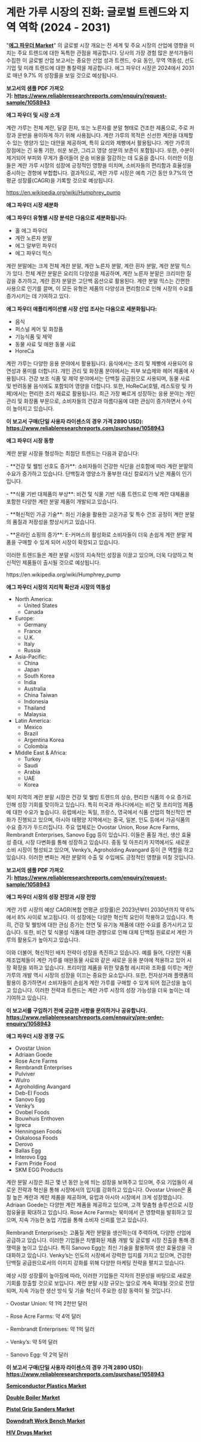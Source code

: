<p><h1>계란 가루 시장의 진화: 글로벌 트렌드와 지역 역학 (2024 - 2031)</h1></p><p>"<strong><a href="https://www.reliableresearchreports.com/egg-powder-r1058943?utm_campaign=105&utm_medium=7&utm_source=Github&utm_content=ia&utm_term=25092024&utm_id=egg-powder">에그 파우더 Market</a></strong>" 의 글로벌 시장 개요는 전 세계 및 주요 시장의 산업에 영향을 미치는 주요 트렌드에 대한 독특한 관점을 제공합니다. 당사의 가장 경험 많은 분석가들이 수집한 이 글로벌 산업 보고서는 중요한 산업 성과 트렌드, 수요 동인, 무역 역동성, 선도 기업 및 미래 트렌드에 대한 통찰력을 제공합니다. 에그 파우더 시장은 2024에서 2031로 매년 9.7% 의 성장률을 보일 것으로 예상됩니다.</p>
<p><strong>보고서의 샘플 PDF 가져오기:&nbsp;<a href="https://www.reliableresearchreports.com/enquiry/request-sample/1058943?utm_campaign=105&utm_medium=7&utm_source=Github&utm_content=ia&utm_term=25092024&utm_id=egg-powder">https://www.reliableresearchreports.com/enquiry/request-sample/1058943</a></strong></p>
<p><strong>에그 파우더 및 시장 소개</strong></p>
<p><p>계란 가루는 전체 계란, 달걀 흰자, 또는 노른자를 분말 형태로 건조한 제품으로, 주로 저장과 운반을 용이하게 하기 위해 사용됩니다. 계란 가루의 목적은 신선한 계란을 대체할 수 있는 영양가 있는 대안을 제공하며, 특히 요리와 제빵에서 활용됩니다. 계란 가루의 장점에는 긴 유통 기한, 쉬운 보관, 그리고 영양 성분의 보존이 포함됩니다. 또한, 수분이 제거되어 부피와 무게가 줄어들어 운송 비용을 절감하는 데 도움을 줍니다. 이러한 이점들은 계란 가루 시장의 성장에 긍정적인 영향을 미치며, 소비자들의 편리함과 효율성을 중시하는 경향에 부합합니다. 결과적으로, 계란 가루 시장은 예측 기간 동안 9.7%의 연평균 성장률(CAGR)을 기록할 것으로 예상됩니다.</p></p>
<p><a href="https://en.wikipedia.org/wiki/Humphrey_pump?utm_campaign=105&utm_medium=7&utm_source=Github&utm_content=ia&utm_term=25092024&utm_id=egg-powder">https://en.wikipedia.org/wiki/Humphrey_pump</a></p>
<p><strong>에그 파우더 시장 세분화</strong></p>
<p><strong>에그 파우더 유형별 시장 분석은 다음으로 세분화됩니다:</strong></p>
<p><ul><li>홀 에그 파우더</li><li>계란 노른자 분말</li><li>에그 알부민 파우더</li><li>에그 파우더 믹스</li></ul></p>
<p><p>계란 분말에는 크게 전체 계란 분말, 계란 노른자 분말, 계란 흰자 분말, 계란 분말 믹스가 있다. 전체 계란 분말은 요리의 다양성을 제공하며, 계란 노른자 분말은 크리미한 질감을 추가하고, 계란 흰자 분말은 고단백 옵션으로 활용된다. 계란 분말 믹스는 간편한 사용으로 인기를 끌며, 이 모든 유형은 제품의 다양성과 편리함으로 인해 시장의 수요를 증가시키는 데 기여하고 있다.</p></p>
<p><strong>에그 파우더 애플리케이션별 시장 산업 조사는 다음으로 세분화됩니다:</strong></p>
<p><ul><li>음식</li><li>퍼스널 케어 및 화장품</li><li>기능식품 및 제약</li><li>동물 사료 및 애완 동물 사료</li><li>HoreCa</li></ul></p>
<p><p>계란 가루는 다양한 응용 분야에서 활용됩니다. 음식에서는 조리 및 제빵에 사용되어 유연성과 풍미를 더합니다. 개인 관리 및 화장품 분야에서는 피부 보습제와 헤어 제품에 사용됩니다. 건강 보조 식품 및 제약 분야에서는 단백질 공급원으로 사용되며, 동물 사료 및 반려동물 음식에도 포함되어 영양을 더합니다. 또한, HoReCa(호텔, 레스토랑 및 카페)에서는 편리한 조리 재료로 활용됩니다. 최근 가장 빠르게 성장하는 응용 분야는 개인 관리 및 화장품 부문으로, 소비자들의 건강과 아름다움에 대한 관심이 증가하면서 수익이 높아지고 있습니다.</p></p>
<p><strong>이 보고서 구매(단일 사용자 라이센스의 경우 가격 2890 USD): <a href="https://www.reliableresearchreports.com/purchase/1058943?utm_campaign=105&utm_medium=7&utm_source=Github&utm_content=ia&utm_term=25092024&utm_id=egg-powder">https://www.reliableresearchreports.com/purchase/1058943</a></strong></p>
<p><strong>에그 파우더 시장 동향</strong></p>
<p><p>계란 분말 시장을 형성하는 최첨단 트렌드는 다음과 같습니다:</p><p>- **건강 및 웰빙 선호도 증가**: 소비자들이 건강한 식단을 선호함에 따라 계란 분말의 수요가 증가하고 있습니다. 단백질과 영양소가 풍부한 대신 칼로리가 낮은 제품이 인기입니다.</p><p>- **식물 기반 대체품의 부상**: 비건 및 식물 기반 식품 트렌드로 인해 계란 대체품을 포함한 다양한 계란 분말 제품이 개발되고 있습니다.</p><p>- **혁신적인 가공 기술**: 최신 기술을 활용한 고온가공 및 특수 건조 공정이 계란 분말의 품질과 저장성을 향상시키고 있습니다.</p><p>- **온라인 쇼핑의 증가**: E-커머스의 활성화로 소비자들이 더욱 손쉽게 계란 분말 제품을 구매할 수 있게 되어 시장이 확장되고 있습니다.</p><p>이러한 트렌드들은 계란 분말 시장의 지속적인 성장을 이끌고 있으며, 더욱 다양하고 혁신적인 제품들이 출시될 것으로 예상됩니다.</p></p>
<p>https://en.wikipedia.org/wiki/Humphrey_pump</p>
<p><strong>에그 파우더 시장의 지리적 확산과 시장의 역동성</strong></p>
<p><ul>
    <li>
        North America:
        <ul>
            <li>United States</li>
            <li>Canada</li>
        </ul>
    </li>
    <li>
        Europe:
        <ul>
            <li>Germany</li>
            <li>France</li>
            <li>U.K.</li>
            <li>Italy</li>
            <li>Russia</li>
        </ul>
    </li>
    <li>
        Asia-Pacific:
        <ul>
            <li>China</li>
            <li>Japan</li>
            <li>South Korea</li>
            <li>India</li>
            <li>Australia</li>
            <li>China Taiwan</li>
            <li>Indonesia</li>
            <li>Thailand</li>
            <li>Malaysia</li>
        </ul>
    </li>
    <li>
        Latin America:
        <ul>
            <li>Mexico</li>
            <li>Brazil</li>
            <li>Argentina Korea</li>
            <li>Colombia</li>
        </ul>
    </li>
    <li>
        Middle East & Africa:
        <ul>
            <li>Turkey</li>
            <li>Saudi</li>
            <li>Arabia</li>
            <li>UAE</li>
            <li>Korea</li>
        </ul>
    </li>
    </ul></p>
<p><p>북미 지역의 계란 분말 시장은 건강 및 웰빙 트렌드의 상승, 편리한 식품의 수요 증가로 인해 성장 기회를 맞이하고 있습니다. 특히 미국과 캐나다에서는 비건 및 프리미엄 제품에 대한 수요가 높습니다. 유럽에서는 독일, 프랑스, 영국에서 식품 산업의 혁신적인 변화가 진행되고 있으며, 아시아 태평양 지역에서는 중국, 일본, 인도 등에서 가공식품의 수요 증가가 두드러집니다. 주요 업체로는 Ovostar Union, Rose Acre Farms, Rembrandt Enterprises, Sanovo Egg 등이 있습니다. 이들은 품질 개선, 생산 효율성 증대, 시장 다변화를 통해 성장하고 있습니다. 중동 및 아프리카 지역에서도 새로운 소비 시장이 형성되고 있으며, Venky’s, Agroholding Avangard 등이 큰 역할을 하고 있습니다. 이러한 변화는 계란 분말의 수출 및 수입에도 긍정적인 영향을 미칠 것입니다.</p></p>
<p><strong>보고서의 샘플 PDF 가져오기:&nbsp;<a href="https://www.reliableresearchreports.com/enquiry/request-sample/1058943?utm_campaign=105&utm_medium=7&utm_source=Github&utm_content=ia&utm_term=25092024&utm_id=egg-powder">https://www.reliableresearchreports.com/enquiry/request-sample/1058943</a></strong></p>
<p><strong>에그 파우더 시장의 성장 전망과 시장 전망</strong></p>
<p><p>계란 가루 시장의 예상 CAGR(복합 연평균 성장률)은 2023년부터 2030년까지 약 6%에서 8% 사이로 보고됩니다. 이 성장에는 다양한 혁신적 요인이 작용하고 있습니다. 특히, 건강 및 웰빙에 대한 관심 증가는 천연 및 유기농 제품에 대한 수요를 증가시키고 있습니다. 또한, 비건 및 식물성 식품에 대한 경향으로 인해 대체 단백질 원료로서 계란 가루의 활용도가 높아지고 있습니다.</p><p>이와 더불어, 혁신적인 배치 전략이 성장을 촉진하고 있습니다. 예를 들어, 다양한 식품 제조업체들이 계란 가루를 애완동물 사료와 같은 새로운 응용 분야에 적용하고 있어 시장 확장을 꾀하고 있습니다. 프리미엄 제품을 위한 맞춤형 레시피와 조화를 이루는 계란 가루의 개발 역시 시장의 성장을 이끄는 중요한 요소입니다. 또한, 전자상거래 플랫폼의 활용이 증가하면서 소비자들이 손쉽게 계란 가루를 구매할 수 있게 되어 접근성을 높이고 있습니다. 이러한 전략과 트렌드는 계란 가루 시장의 성장 가능성을 더욱 높이는 데 기여하고 있습니다.</p></p>
<p><strong>이 보고서를 구입하기 전에 궁금한 사항을 문의하거나 공유합니다. <a href="https://www.reliableresearchreports.com/enquiry/pre-order-enquiry/1058943?utm_campaign=105&utm_medium=7&utm_source=Github&utm_content=ia&utm_term=25092024&utm_id=egg-powder">https://www.reliableresearchreports.com/enquiry/pre-order-enquiry/1058943</a></strong></p>
<p><strong>에그 파우더 시장 경쟁 구도</strong></p>
<p><ul><li>Ovostar Union</li><li>Adriaan Goede</li><li>Rose Acre Farms</li><li>Rembrandt Enterprises</li><li>Pulviver</li><li>Wulro</li><li>Agroholding Avangard</li><li>Deb-El Foods</li><li>Sanovo Egg</li><li>Venky’s</li><li>Ovobel Foods</li><li>Bouwhuis Enthoven</li><li>Igreca</li><li>Henningsen Foods</li><li>Oskaloosa Foods</li><li>Derovo</li><li>Ballas Egg</li><li>Interovo Egg</li><li>Farm Pride Food</li><li>SKM EGG Products</li></ul></p>
<p><p>계란 분말 시장은 최근 몇 년 동안 눈에 띄는 성장을 보여주고 있으며, 주요 기업들이 새로운 전략과 혁신을 통해 시장에서의 입지를 강화하고 있습니다. Ovostar Union은 품질 높은 계란과 계란 제품을 제공하며, 유럽과 아시아 시장에서 크게 성장했습니다. Adriaan Goede는 다양한 계란 제품을 제공하고 있으며, 고객 맞춤형 솔루션으로 시장 점유율을 확대하고 있습니다. Rose Acre Farms는 북미에서 큰 영향력을 발휘하고 있으며, 지속 가능한 농업 기법을 통해 소비자 신뢰를 얻고 있습니다.</p><p>Rembrandt Enterprises는 고품질 계란 분말을 생산하는데 주력하며, 다양한 산업에 공급하고 있습니다. 이러한 기업들은 차별화된 제품 개발 및 글로벌 시장 진출을 통해 경쟁력을 높이고 있습니다. 특히 Sanovo Egg는 최신 기술을 활용하여 생산 효율성을 극대화하고 있습니다. Venky’s는 인도의 시장에서 강력한 입지를 가지고 있으며, 건강한 단백질 공급원으로서의 이미지 강화를 위해 다양한 마케팅 전략을 펼치고 있습니다.</p><p>예상 시장 성장률이 높아짐에 따라, 이러한 기업들은 각자의 전문성을 바탕으로 새로운 기회를 창출할 것으로 보입니다. 계란 분말 시장 규모는 앞으로 계속 확대될 것으로 전망되며, 지속 가능한 생산 방식 및 기술 혁신이 주요한 성장 동력이 될 것입니다.</p><p>- Ovostar Union: 약 1억 2천만 달러</p><p>- Rose Acre Farms: 약 4억 달러</p><p>- Rembrandt Enterprises: 약 1억 달러</p><p>- Venky’s: 약 5억 달러</p><p>- Sanovo Egg: 약 2억 달러</p></p>
<p><strong>이 보고서 구매(단일 사용자 라이센스의 경우 가격 2890 USD): <a href="https://www.reliableresearchreports.com/purchase/1058943?utm_campaign=105&utm_medium=7&utm_source=Github&utm_content=ia&utm_term=25092024&utm_id=egg-powder">https://www.reliableresearchreports.com/purchase/1058943</a></strong></p>
<p><strong><p><a href="https://medium.com/@luigispence46/semiconductor-plastics-market-evolution-global-trends-and-regional-dynamics-2024-2031-52a07b32ee78?postPublishedType=repub&utm_campaign=105&utm_medium=7&utm_source=Github&utm_content=ia&utm_term=25092024&utm_id=egg-powder">Semiconductor Plastics Market</a></p><p><a href="https://issuu.com/reportprime-2/docs/double-boiler-market-size-2030.pptx_6e60fa9c5018f4?utm_campaign=105&utm_medium=7&utm_source=Github&utm_content=ia&utm_term=25092024&utm_id=egg-powder">Double Boiler Market</a></p><p><a href="https://github.com/luckyshygirl/Market-Research-Report-List-6/blob/main/pistol-grip-sanders-market.md?utm_campaign=105&utm_medium=7&utm_source=Github&utm_content=ia&utm_term=25092024&utm_id=egg-powder">Pistol Grip Sanders Market</a></p><p><a href="https://github.com/petbigbeepjn/Market-Research-Report-List-1/blob/main/downdraft-work-bench-market.md?utm_campaign=105&utm_medium=7&utm_source=Github&utm_content=ia&utm_term=25092024&utm_id=egg-powder">Downdraft Work Bench Market</a></p><p><a href="https://www.linkedin.com/pulse/hiv-drugs-market2024-2031-industry-insights-investment-opportunities-waegc?trackingId=1Ecw4pBGRvCZ5kUsUPSiRw%3D%3D&utm_campaign=105&utm_medium=7&utm_source=Github&utm_content=ia&utm_term=25092024&utm_id=egg-powder">HIV Drugs Market</a></p></strong></p>
<p></p>